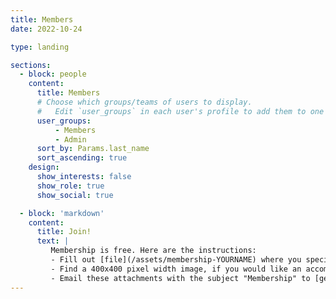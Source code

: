 ```yaml
---
title: Members
date: 2022-10-24

type: landing

sections:
  - block: people
    content:
      title: Members
      # Choose which groups/teams of users to display.
      #   Edit `user_groups` in each user's profile to add them to one or more of these groups.
      user_groups:
          - Members 
          - Admin
      sort_by: Params.last_name
      sort_ascending: true
    design:
      show_interests: false
      show_role: true
      show_social: true

  - block: 'markdown'
    content: 
      title: Join!
      text: | 
         Membership is free. Here are the instructions: 
         - Fill out [file](/assets/membership-YOURNAME) where you specify some of your info;
         - Find a 400x400 pixel width image, if you would like an accomanying image (optional); 
         - Email these attachments with the subject "Membership" to [geometry.analysis.pde@gmail.com](mailto:geometry.analysis.pde@gmail.com).
---
```

